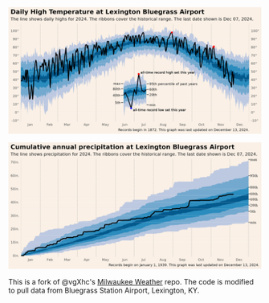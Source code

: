 
![Daily High Temperature in Madison](graphs/DailyHighTemp_USW00093820.png)

![Cumulative Annual Precipitation in Madison](graphs/AnnualCumulativePrecipitation_USW00093820.png)

This is a fork of @vgXhc's [Milwaukee Weather](https://github.com/vgXhc/madison-weather) repo. The code is modified to pull data from Bluegrass Station Airport, Lexington, KY.
